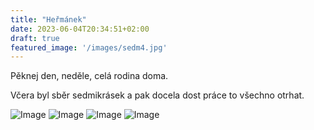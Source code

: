 ```yaml
---
title: "Heřmánek"
date: 2023-06-04T20:34:51+02:00
draft: true
featured_image: '/images/sedm4.jpg'
---
```


Pěknej den, neděle, celá rodina doma.

Včera byl sběr sedmikrásek a pak docela dost práce to všechno otrhat.

![Image](/images/sedm1.jpg)
![Image](/images/sedm2.jpg)
![Image](/images/sedm3.jpg)
![Image](/images/sedm4.jpg)
